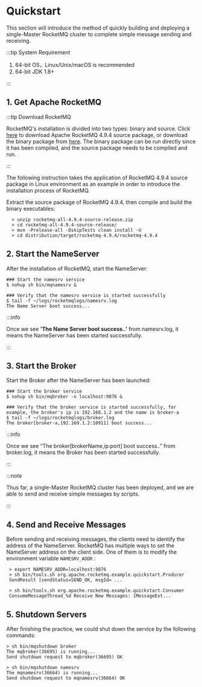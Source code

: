# Quickstart

This section will introduce the method of quickly building and deploying a single-Master RocketMQ cluster to complete simple message sending and receiving.

:::tip System Requirement

1. 64-bit OS，Linux/Unix/macOS is recommended
2. 64-bit JDK 1.8+

:::

## 1. Get Apache RocketMQ

:::tip Download RocketMQ

RocketMQ's installation is divided into two types: binary and source. Click [here](https://www.apache.org/dyn/closer.cgi?path=rocketmq/4.9.4/rocketmq-all-4.9.4-source-release.zip) to download Apache RocketMQ 4.9.4 source package, or download the binary package from [here](https://www.apache.org/dyn/closer.cgi?path=rocketmq/4.9.4/rocketmq-all-4.9.4-bin-release.zip). The binary package can be run directly since it has been compiled, and the source package needs to be compiled and run.

:::

The following instruction takes the application of RocketMQ 4.9.4 source package in Linux environment as an example in order to introduce the installation process of RocketMQ.

Extract the source package of RocketMQ 4.9.4, then compile and build the binary executables:

```shell
  > unzip rocketmq-all-4.9.4-source-release.zip
  > cd rocketmq-all-4.9.4-source-release/
  > mvn -Prelease-all -DskipTests clean install -U
  > cd distribution/target/rocketmq-4.9.4/rocketmq-4.9.4
```

## 2. Start the NameServer

After the installation of RocketMQ, start the NameServer:

```shell
### Start the namesrv service
$ nohup sh bin/mqnamesrv &
 
### Verify that the namesrv service is started successfully
$ tail -f ~/logs/rocketmqlogs/namesrv.log
The Name Server boot success...
```

:::info

Once we see **'The Name Server boot success..'** from namesrv.log, it means the NameServer has been started successfully.

:::

## 3. Start the Broker

Start the Broker after the NameServer has been launched:

```shell
### Start the broker service
$ nohup sh bin/mqbroker -n localhost:9876 &

### Verify that the broker service is started successfully, for example, the broker's ip is 192.168.1.2 and the name is broker-a
$ tail -f ~/logs/rocketmqlogs/broker.log 
The broker[broker-a,192.169.1.2:10911] boot success...
```

:::info

Once we see “The broker[brokerName,ip:port] boot success..” from broker.log, it means the Broker has been started successfully.

:::

:::note

Thus far, a single-Master RocketMQ cluster has been deployed, and we are able to send and receive simple messages by scripts.

:::

## 4. Send and Receive Messages

Before sending and receiving messages, the clients need to identify the address of the NameServer. RocketMQ has multiple ways to set the NameServer address on the client side. One of them is to modify the environment variable `NAMESRV_ADDR` :

``` shell
 > export NAMESRV_ADDR=localhost:9876
 > sh bin/tools.sh org.apache.rocketmq.example.quickstart.Producer
 SendResult [sendStatus=SEND_OK, msgId= ...

 > sh bin/tools.sh org.apache.rocketmq.example.quickstart.Consumer
 ConsumeMessageThread_%d Receive New Messages: [MessageExt...
```

## 5. Shutdown Servers

After finishing the practice, we could shut down the service by the following commands:

```shell
> sh bin/mqshutdown broker
The mqbroker(36695) is running...
Send shutdown request to mqbroker(36695) OK

> sh bin/mqshutdown namesrv
The mqnamesrv(36664) is running...
Send shutdown request to mqnamesrv(36664) OK
```